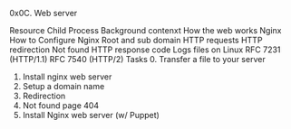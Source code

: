 0x0C. Web server

Resource
Child Process
Background contenxt
How the web works
Nginx
How to Configure Nginx
Root and sub domain
HTTP requests
HTTP redirection
Not found HTTP response code
Logs files on Linux
RFC 7231 (HTTP/1.1)
RFC 7540 (HTTP/2)
Tasks
0. Transfer a file to your server
1. Install nginx web server
2. Setup a domain name
3. Redirection
4. Not found page 404
5. Install Nginx web server (w/ Puppet)
